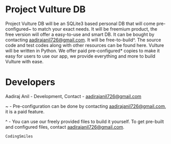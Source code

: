 # Project Vulture DB
Project Vulture DB will be an SQLite3 based personal DB that will come pre-configured~ to match your exact needs. It will be freemium product, the free version will offer a easy-to-use and smart DB. It can be bought by contacting aadirajanil726@gmail.com. It will be free-to-build^. The source code and test codes along with other resources can be found here. Vulture will be written in Python. 
We offer paid pre-configured* copies to make it easy for users to use our app, we provide everything and more to build Vulture with ease.

# Developers
Aadiraj Anil - Development, Contact - aadirajanil726@gmail.com

~ - Pre-configuration can be done by contacting aadirajanil726@gmail.com, it is a paid feature.


^ - You can use our freely provided files to build it yourself. To get pre-built and configured files, contact aadirajanil726@gmail.com.


```CodingSmiles```
